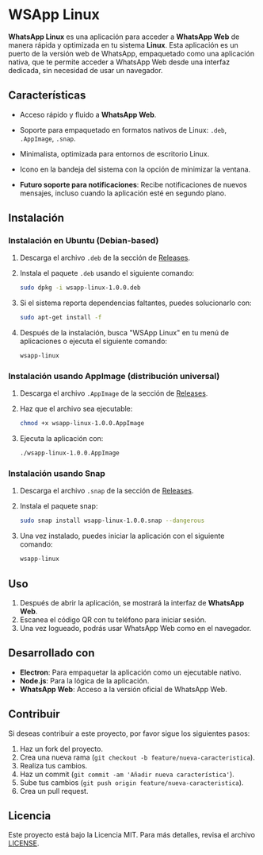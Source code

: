 # WSApp Linux

**WhatsApp Linux** es una aplicación para acceder a **WhatsApp Web** de manera rápida y optimizada en tu sistema **Linux**. Esta aplicación es un puerto de la versión web de WhatsApp, empaquetado como una aplicación nativa, que te permite acceder a WhatsApp Web desde una interfaz dedicada, sin necesidad de usar un navegador.

## Características

- Acceso rápido y fluido a **WhatsApp Web**.
- Soporte para empaquetado en formatos nativos de Linux: `.deb`, `.AppImage`, `.snap`.
- Minimalista, optimizada para entornos de escritorio Linux.
- Icono en la bandeja del sistema con la opción de minimizar la ventana.

- **Futuro soporte para notificaciones**: Recibe notificaciones de nuevos mensajes, incluso cuando la aplicación esté en segundo plano.

## Instalación

### **Instalación en Ubuntu (Debian-based)**

1. Descarga el archivo `.deb` de la sección de [Releases](https://github.com/rottioris/WhatsApp-Linux/releases).
   
2. Instala el paquete `.deb` usando el siguiente comando:

    ```bash
    sudo dpkg -i wsapp-linux-1.0.0.deb
    ```

3. Si el sistema reporta dependencias faltantes, puedes solucionarlo con:

    ```bash
    sudo apt-get install -f
    ```

4. Después de la instalación, busca "WSApp Linux" en tu menú de aplicaciones o ejecuta el siguiente comando:

    ```bash
    wsapp-linux
    ```

### **Instalación usando AppImage (distribución universal)**

1. Descarga el archivo `.AppImage` de la sección de [Releases](https://github.com/tu-usuario/wsapp-linux/releases).
   
2. Haz que el archivo sea ejecutable:

    ```bash
    chmod +x wsapp-linux-1.0.0.AppImage
    ```

3. Ejecuta la aplicación con:

    ```bash
    ./wsapp-linux-1.0.0.AppImage
    ```

### **Instalación usando Snap**

1. Descarga el archivo `.snap` de la sección de [Releases](https://github.com/tu-usuario/wsapp-linux/releases).
   
2. Instala el paquete snap:

    ```bash
    sudo snap install wsapp-linux-1.0.0.snap --dangerous
    ```

3. Una vez instalado, puedes iniciar la aplicación con el siguiente comando:

    ```bash
    wsapp-linux
    ```

## Uso

1. Después de abrir la aplicación, se mostrará la interfaz de **WhatsApp Web**.
2. Escanea el código QR con tu teléfono para iniciar sesión.
3. Una vez logueado, podrás usar WhatsApp Web como en el navegador.

## Desarrollado con

- **Electron**: Para empaquetar la aplicación como un ejecutable nativo.
- **Node.js**: Para la lógica de la aplicación.
- **WhatsApp Web**: Acceso a la versión oficial de WhatsApp Web.

## Contribuir

Si deseas contribuir a este proyecto, por favor sigue los siguientes pasos:

1. Haz un fork del proyecto.
2. Crea una nueva rama (`git checkout -b feature/nueva-caracteristica`).
3. Realiza tus cambios.
4. Haz un commit (`git commit -am 'Añadir nueva característica'`).
5. Sube tus cambios (`git push origin feature/nueva-caracteristica`).
6. Crea un pull request.

## Licencia

Este proyecto está bajo la Licencia MIT. Para más detalles, revisa el archivo [LICENSE](LICENSE).
